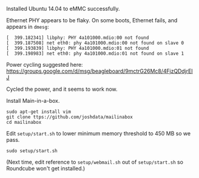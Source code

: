 Installed Ubuntu 14.04 to eMMC successfully.

Ethernet PHY appears to be flaky. On some boots, Ethernet fails, and appears in `dmesg`:

    [  399.182341] libphy: PHY 4a101000.mdio:00 not found
    [  399.187508] net eth0: phy 4a101000.mdio:00 not found on slave 0
    [  399.193839] libphy: PHY 4a101000.mdio:01 not found
    [  399.198983] net eth0: phy 4a101000.mdio:01 not found on slave 1

Power cycling suggested here: https://groups.google.com/d/msg/beagleboard/9mctrG26Mc8/4FjzQDdjrEIJ

Cycled the power, and it seems to work now.

Install Main-in-a-box.

    sudo apt-get install vim
    git clone ttps://github.com/joshdata/mailinabox
    cd mailinabox

Edit `setup/start.sh` to lower minimum memory threshold to 450 MB so we pass.

    sudo setup/start.sh

(Next time, edit reference to `setup/webmail.sh` out of `setup/start.sh` so Roundcube won't get installed.)
